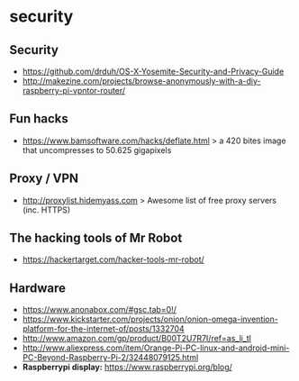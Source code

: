 # security

## Security
- https://github.com/drduh/OS-X-Yosemite-Security-and-Privacy-Guide
- http://makezine.com/projects/browse-anonymously-with-a-diy-raspberry-pi-vpntor-router/

## Fun hacks
- https://www.bamsoftware.com/hacks/deflate.html > a 420 bites image that uncompresses to 50.625 gigapixels

## Proxy / VPN
- http://proxylist.hidemyass.com > Awesome list of free proxy servers (inc. HTTPS)

## The hacking tools of Mr Robot
- https://hackertarget.com/hacker-tools-mr-robot/

## Hardware
- https://www.anonabox.com/#gsc.tab=0!/
- https://www.kickstarter.com/projects/onion/onion-omega-invention-platform-for-the-internet-of/posts/1332704
- http://www.amazon.com/gp/product/B00T2U7R7I/ref=as_li_tl
- http://www.aliexpress.com/item/Orange-Pi-PC-linux-and-android-mini-PC-Beyond-Raspberry-Pi-2/32448079125.html
- **Raspberrypi display:** https://www.raspberrypi.org/blog/
